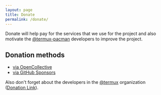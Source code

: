 ```yaml
---
layout: page
title: Donate
permalink: /donate/
---
```


Donate will help pay for the services that we use for the project and also motivate the [@termux-pacman](https://github.com/termux-pacman) developers to improve the project.

## Donation methods
 - [via OpenCollective](https://opencollective.com/termux-pacman)
 - [via GitHub Sponsors](https://github.com/sponsors/termux-pacman)

Also don't forget about the developers in the [@termux](https://github.com/termux) organization ([Donation Link](https://termux.dev/donate)).
